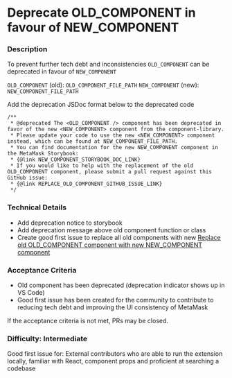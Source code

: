 <!--
Select all instances and replace the following with ticket details
- OLD_COMPONENT
- OLD_COMPONENT_FILE_PATH
- NEW_COMPONENT
- NEW_COMPONENT_FILE_PATH
- NEW_COMPONENT_STORYBOOK_DOC_LINK
- REPLACE_OLD_COMPONENT_GITHUB_ISSUE_LINK
-->

# Deprecate OLD_COMPONENT in favour of NEW_COMPONENT

### Description

To prevent further tech debt and inconsistencies `OLD_COMPONENT` can be deprecated in favour of `NEW_COMPONENT`

`OLD_COMPONENT` (old): `OLD_COMPONENT_FILE_PATH`
`NEW_COMPONENT` (new): `NEW_COMPONENT_FILE_PATH`

Add the deprecation JSDoc format below to the deprecated code

```
/**
 * @deprecated The <OLD_COMPONENT /> component has been deprecated in favor of the new <NEW_COMPONENT> component from the component-library.
 * Please update your code to use the new <NEW_COMPONENT> component instead, which can be found at NEW_COMPONENT_FILE_PATH.
 * You can find documentation for the new NEW_COMPONENT component in the MetaMask Storybook:
 * {@link NEW_COMPONENT_STORYBOOK_DOC_LINK}
 * If you would like to help with the replacement of the old OLD_COMPONENT component, please submit a pull request against this GitHub issue:
 * {@link REPLACE_OLD_COMPONENT_GITHUB_ISSUE_LINK}
 */
```

### Technical Details

- Add deprecation notice to storybook
- Add deprecation message above old component function or class
- Create good first issue to replace all old components with new [Replace old OLD_COMPONENT component with new NEW_COMPONENT component](./REPLACE.md)

### Acceptance Criteria

- Old component has been deprecated (deprecation indicator shows up in VS Code)
- Good first issue has been created for the community to contribute to reducing tech debt and improving the UI consistency of MetaMask

If the acceptance criteria is not met, PRs may be closed.

### Difficulty: Intermediate

Good first issue for: External contributors who are able to run the extension locally, familiar with React, component props and proficient at searching a codebase

```

```
